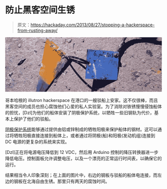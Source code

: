 # 防止黑客空间生锈

> 原文：<https://hackaday.com/2013/08/27/stopping-a-hackerspace-from-rusting-away/>

![steel](img/dd0f347962f8e030bdefc5ce5457af03.png)

哥本哈根的 illutron hackerspace 在港口的一艘驳船上安家。这不仅很棒，而且黑客空间的成员也担心腐蚀他们心爱的私人实验室。为了消除对铁锈慢慢侵蚀船体的担忧，[Dzl]为他们的船体安装了阴极保护系统，以牺牲一些旧钢轨为代价，基本上保护了他们的驳船。

[阴极保护系统](http://en.wikipedia.org/wiki/Cathodic_protection)能够通过提供由铝或锌制成的牺牲阳极来保护船体的钢材。这可以通过将牺牲阳极直接连接到船体上，或者通过将阴极(船)和阳极(发动机组)连接到 DC 电源的更复杂的系统来实现。

[Dzl]正在将电源电压降低到 12 VDC，然后用 Arduino 控制的降压转换器进一步降低电压。控制面板允许调整电压，以及一个漂亮的正常运行时间表，以确保它的运行。

结果相当令人印象深刻；在上面的图片中，右边的钢板与驳船的船体电连接，而左边的钢板在北海自由生锈。那里只有两天的腐蚀时间。